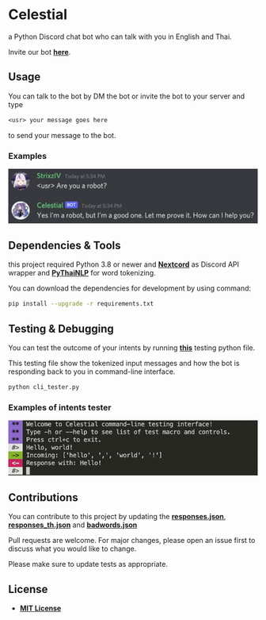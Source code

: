 # Celestial

a Python Discord chat bot who can talk with you in English and Thai.

Invite our bot **[here](https://discord.com/api/oauth2/authorize?client_id=927573556961869825&permissions=283669424144&scope=bot)**.

## Usage

You can talk to the bot by DM the bot or invite the bot to your server and type

```txt
<usr> your message goes here
```

to send your message to the bot.

### Examples

![Preview](./assets/Preview.png)

## Dependencies & Tools

this project required Python 3.8 or newer and **[Nextcord](https://github.com/nextcord/nextcord)** as Discord API wrapper and **[PyThaiNLP](https://github.com/PyThaiNLP/pythainlp)** for word tokenizing.

You can download the dependencies for development by using command:

```sh
pip install --upgrade -r requirements.txt
```

## Testing & Debugging

You can test the outcome of your intents by running **[this](https://github.com/StrixzIV/Celestial/blob/master/cli_tester.py)** testing python file.

This testing file show the tokenized input messages and how the bot is responding back to you in command-line interface.

```sh
python cli_tester.py
```

### Examples of intents tester

![command-line tester](./assets/cli-test-preview.png)

## Contributions

You can contribute to this project by updating the **[responses.json](https://github.com/StrixzIV/Celestial/blob/master/responses/responses.json)**, **[responses_th.json](https://github.com/StrixzIV/Celestial/blob/master/responses/responses_th.json)** and **[badwords.json](https://github.com/StrixzIV/Celestial/blob/master/responses/badwords.json)**

Pull requests are welcome. For major changes, please open an issue first to discuss what you would like to change.

Please make sure to update tests as appropriate.

## License

* **[MIT License](https://github.com/StrixzIV/Celestial/blob/master/LICENSE)**
